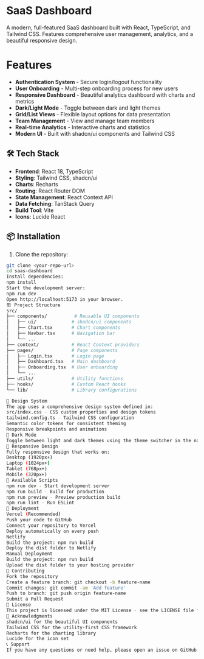 # SaaS Dashboard

A modern, full-featured SaaS dashboard built with React, TypeScript, and Tailwind CSS. Features comprehensive user management, analytics, and a beautiful responsive design.

# Features

- **Authentication System** - Secure login/logout functionality
- **User Onboarding** - Multi-step onboarding process for new users
- **Responsive Dashboard** - Beautiful analytics dashboard with charts and metrics
- **Dark/Light Mode** - Toggle between dark and light themes
- **Grid/List Views** - Flexible layout options for data presentation
- **Team Management** - View and manage team members
- **Real-time Analytics** - Interactive charts and statistics
- **Modern UI** - Built with shadcn/ui components and Tailwind CSS

## 🛠️ Tech Stack

- **Frontend**: React 18, TypeScript
- **Styling**: Tailwind CSS, shadcn/ui
- **Charts**: Recharts
- **Routing**: React Router DOM
- **State Management**: React Context API
- **Data Fetching**: TanStack Query
- **Build Tool**: Vite
- **Icons**: Lucide React

## 📦 Installation

1. Clone the repository:
```bash
git clone <your-repo-url>
cd saas-dashboard
Install dependencies:
npm install
Start the development server:
npm run dev
Open http://localhost:5173 in your browser.
🏗️ Project Structure
src/
├── components/          # Reusable UI components
│   ├── ui/             # shadcn/ui components
│   ├── Chart.tsx       # Chart components
│   ├── Navbar.tsx      # Navigation bar
│   └── ...
├── context/            # React Context providers
├── pages/              # Page components
│   ├── Login.tsx       # Login page
│   ├── Dashboard.tsx   # Main dashboard
│   ├── Onboarding.tsx  # User onboarding
│   └── ...
├── utils/              # Utility functions
├── hooks/              # Custom React hooks
└── lib/                # Library configurations

🎨 Design System
The app uses a comprehensive design system defined in:
src/index.css - CSS custom properties and design tokens
tailwind.config.ts - Tailwind CSS configuration
Semantic color tokens for consistent theming
Responsive breakpoints and animations
🌙 Dark Mode
Toggle between light and dark themes using the theme switcher in the navigation bar. The app automatically saves your preference.
📱 Responsive Design
Fully responsive design that works on:
Desktop (1920px+)
Laptop (1024px+)
Tablet (768px+)
Mobile (320px+)
🔧 Available Scripts
npm run dev - Start development server
npm run build - Build for production
npm run preview - Preview production build
npm run lint - Run ESLint
🚀 Deployment
Vercel (Recommended)
Push your code to GitHub
Connect your repository to Vercel
Deploy automatically on every push
Netlify
Build the project: npm run build
Deploy the dist folder to Netlify
Manual Deployment
Build the project: npm run build
Upload the dist folder to your hosting provider
🤝 Contributing
Fork the repository
Create a feature branch: git checkout -b feature-name
Commit changes: git commit -am 'Add feature'
Push to branch: git push origin feature-name
Submit a Pull Request
📄 License
This project is licensed under the MIT License - see the LICENSE file for details.
🙏 Acknowledgments
shadcn/ui for the beautiful UI components
Tailwind CSS for the utility-first CSS framework
Recharts for the charting library
Lucide for the icon set
📞 Support
If you have any questions or need help, please open an issue on GitHub.

